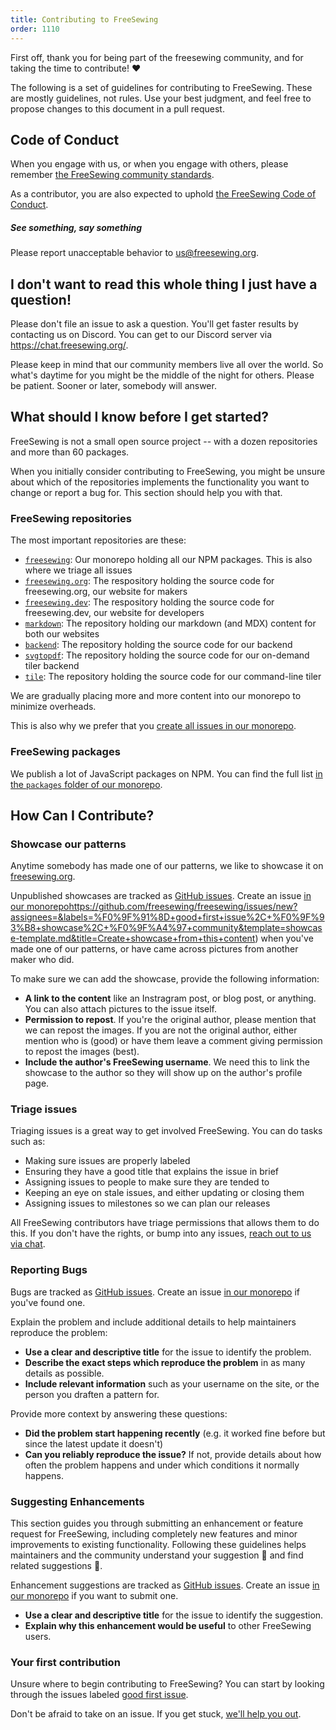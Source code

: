 ```yaml
---
title: Contributing to FreeSewing
order: 1110
---
```


First off, 
thank you for being part of the freesewing community,
and for taking the time to contribute! ❤️  

The following is a set of guidelines for contributing to FreeSewing.
These are mostly guidelines, not rules. 
Use your best judgment, and feel free to propose changes to this document in a pull request.

## Code of Conduct

When you engage with us, or when you engage with others, 
please remember [the FreeSewing community standards](https://freesewing.org/docs/about/community-standards/).

As a contributor, you are also expected to uphold [the FreeSewing Code of Conduct](https://freesewing.dev/contributors/code-of-conduct/). 

<Tip>

##### See something, say something

Please report unacceptable behavior to [us@freesewing.org](mailto:us@freesewing.org).

</Tip>

## I don't want to read this whole thing I just have a question!

Please don't file an issue to ask a question. 
You'll get faster results by contacting us on Discord.
You can get to our Discord server via https://chat.freesewing.org/. 

Please keep in mind that our community members live all over the world. 
So what's daytime for you might be the middle of the night for others.
Please be patient. Sooner or later, somebody will answer.

## What should I know before I get started?

FreeSewing is not a small open source project -- with a dozen repositories and more than 60 packages.

When you initially consider contributing to FreeSewing, you might be unsure about which of the repositories implements the functionality you want to change or report a bug for. 
This section should help you with that.

### FreeSewing repositories

The most important repositories are these:

 - [`freesewing`](https://github.com/freesewing/freesewing): Our monorepo holding all our NPM packages. This is also where we triage all issues
 - [`freesewing.org`](https://github.com/freesewing/freesewing.org): The respository holding the source code for freesewing.org, our website for makers
 - [`freesewing.dev`](https://github.com/freesewing/freesewing.dev): The respository holding the source code for freesewing.dev, our website for developers
 - [`markdown`](https://github.com/freesewing/markdown): The repository holding our markdown (and MDX) content for both our websites
 - [`backend`](https://github.com/freesewing/backend): The repository holding the source code for our backend
 - [`svgtopdf`](https://github.com/freesewing/svgtopdf): The repository holding the source code for our on-demand tiler backend
 - [`tile`](https://github.com/freesewing/tile): The repository holding the source code for our command-line tiler

<Note>

We are gradually placing more and more content into our monorepo to minimize overheads.

This is also why we prefer that you [create all issues in our monorepo](https://github.com/freesewing/freesewing/issues/new/choose).

</Note>

### FreeSewing packages

We publish a lot of JavaScript packages on NPM. You can find the full list [in the `packages` folder of our monorepo](https://github.com/freesewing/freesewing/tree/develop/packages).

## How Can I Contribute?

### Showcase our patterns

Anytime somebody has made one of our patterns, we like to showcase it on [freesewing.org](https://freesewing.org/showcase/).

Unpublished showcases are tracked as [GitHub issues](https://guides.github.com/features/issues/). 
Create an issue [in our monorepo]()https://github.com/freesewing/freesewing/issues/new?assignees=&labels=%F0%9F%91%8D+good+first+issue%2C+%F0%9F%93%B8+showcase%2C+%F0%9F%A4%97+community&template=showcase-template.md&title=Create+showcase+from+this+content) when you've made one of our patterns, or have came across pictures from another maker who did.

To make sure we can add the showcase, provide the following information:

* **A link to the content** like an Instragram post, or blog post, or anything. You can also attach pictures to the issue itself.
* **Permission to repost**. If you're the original author, please mention that we can repost the images. If you are not the original author, either mention who is (good) or have them leave a comment giving permission to repost the images (best).
* **Include the author's FreeSewing username**. We need this to link the showcase to the author so they will show up on the author's profile page.

### Triage issues

Triaging issues is a great way to get involved FreeSewing. You can do tasks such as:

 - Making sure issues are properly labeled
 - Ensuring they have a good title that explains the issue in brief
 - Assigning issues to people to make sure they are tended to
 - Keeping an eye on stale issues, and either updating or closing them
 - Assigning issues to milestones so we can plan our releases

All FreeSewing contributors have triage permissions that allows them to do this.
If you don't have the rights, or bump into any issues, [reach out to us via chat](https://chat.freesewing.org).

### Reporting Bugs

Bugs are tracked as [GitHub issues](https://guides.github.com/features/issues/). 
Create an issue [in our monorepo](https://github.com/freesewing/freesewing/issues/new?assignees=&labels=%F0%9F%90%9B+bug&template=bug-report.md&title=Bug+report) if you've found one.

Explain the problem and include additional details to help maintainers reproduce the problem:

* **Use a clear and descriptive title** for the issue to identify the problem.
* **Describe the exact steps which reproduce the problem** in as many details as possible. 
* **Include relevant information** such as your username on the site, or the person you draften a pattern for.

Provide more context by answering these questions:

* **Did the problem start happening recently** (e.g. it worked fine before but since the latest update it doesn't)
* **Can you reliably reproduce the issue?** If not, provide details about how often the problem happens and under which conditions it normally happens.

### Suggesting Enhancements

This section guides you through submitting an enhancement or feature request for FreeSewing, including completely new features and minor improvements to existing functionality. 
Following these guidelines helps maintainers and the community understand your suggestion :pencil: and find related suggestions :mag_right:.

Enhancement suggestions are tracked as [GitHub issues](https://guides.github.com/features/issues/). 
Create an issue [in our monorepo](https://github.com/freesewing/freesewing/issues/new?assignees=&labels=%F0%9F%92%8E+enhancement&template=feature-request.md&title=Feature+request) if you want to submit one.

* **Use a clear and descriptive title** for the issue to identify the suggestion.
* **Explain why this enhancement would be useful** to other FreeSewing users.

### Your first contribution

Unsure where to begin contributing to FreeSewing? 
You can start by looking through the issues labeled [good first issue](https://github.com/freesewing/freesewing/issues?q=is%3Aissue+is%3Aopen+label%3A%22%F0%9F%91%8D+good+first+issue%22).

Don't be afraid to take on an issue. If you get stuck, [we'll help you out](https://chat.freesewing.org/).


<ReadMore />
